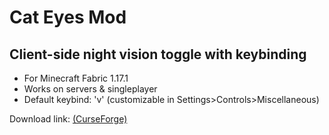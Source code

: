 # Cat Eyes Mod
Client-side night vision toggle with keybinding  
---
- For Minecraft Fabric 1.17.1
- Works on servers & singleplayer
- Default keybind: 'v' (customizable in Settings>Controls>Miscellaneous)

Download link: <a href="https://www.curseforge.com/minecraft/mc-mods/cat-eyes-night-vision-toggle-mod" target="_blank">(CurseForge)</a>
